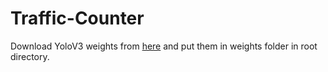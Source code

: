 # Traffic-Counter

Download YoloV3 weights from [here](https://pjreddie.com/media/files/yolov3.weights) and put them in weights folder in root directory.
